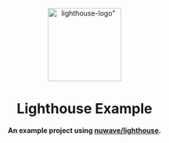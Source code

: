 <div align="center">
  <a href="https://lighthouse-php.com">
    <img src="https://raw.githubusercontent.com/nuwave/lighthouse/master/logo.png" alt=lighthouse-logo" width="150" height="150">
  </a>
</div>

<div align="center">

# Lighthouse Example

**An example project using [nuwave/lighthouse](https://github.com/nuwave/lighthouse).**

</div>
